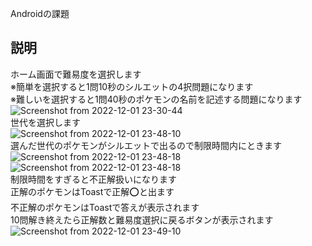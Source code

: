 Androidの課題
## 説明
ホーム画面で難易度を選択します<br>
※簡単を選択すると1問10秒のシルエットの4択問題になります<br>
※難しいを選択すると1問40秒のポケモンの名前を記述する問題になります<br>
![Screenshot from 2022-12-01 23-30-44](https://user-images.githubusercontent.com/83270158/205084502-465f4164-134a-400b-8d09-f2e11b130eb6.png)<br>
世代を選択します<br>
![Screenshot from 2022-12-01 23-48-10](https://user-images.githubusercontent.com/83270158/205084968-720403c0-df76-4426-9c8a-9f90d94a236b.png)<br>
選んだ世代のポケモンがシルエットで出るので制限時間内にときます<br>
![Screenshot from 2022-12-01 23-48-18](https://user-images.githubusercontent.com/83270158/205085112-0df5aed7-54c8-4bde-91d2-60c9b461a0bc.png)
![Screenshot from 2022-12-01 23-48-18](https://user-images.githubusercontent.com/83270158/205085126-056f8f6c-3889-4d01-8ab7-1fb17088b658.png)<br>
制限時間をすぎると不正解扱いになります<br>
正解のポケモンはToastで正解⭕と出ます<br>
不正解のポケモンはToastで答えが表示されます<br>
10問解き終えたら正解数と難易度選択に戻るボタンが表示されます
![Screenshot from 2022-12-01 23-49-10](https://user-images.githubusercontent.com/83270158/205085204-166da83f-3a52-443c-9751-8007108848fa.png)

